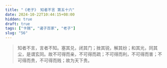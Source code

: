 ```yaml
---
title: "《老子》 知者不言 第五十六"
date: 2024-10-22T10:44:15+08:00
hidden: true
draft: true
tags: ["卡揣", "诸子百家", "老子"]
slug: "56"
---
```


> 知者不言，言者不知。塞其兑，闭其门；挫其锐，解其纷；和其光，同其尘，是谓玄同。故不可得而亲，不可得而疏；不可得而利，不可得而害；不可得而贵，不可得而贱；故为天下贵。